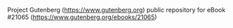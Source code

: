 Project Gutenberg (https://www.gutenberg.org) public repository for eBook #21065 (https://www.gutenberg.org/ebooks/21065)
